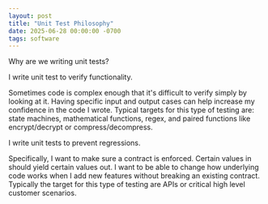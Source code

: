 ```yaml
---
layout: post
title: "Unit Test Philosophy"
date: 2025-06-28 00:00:00 -0700
tags: software
---
```


Why are we writing unit tests?

I write unit test to verify functionality.

Sometimes code is complex enough that it's difficult to verify simply by looking at it. Having specific input and output cases can help increase my confidence in the code I wrote. Typical targets for this type of testing are: state machines, mathematical functions, regex, and paired functions like encrypt/decrypt or compress/decompress.

I write unit tests to prevent regressions.

Specifically, I want to make sure a contract is enforced. Certain values in should yield certain values out. I want to be able to change how underlying code works when I add new features without breaking an existing contract. Typically the target for this type of testing are APIs or critical high level customer scenarios.







